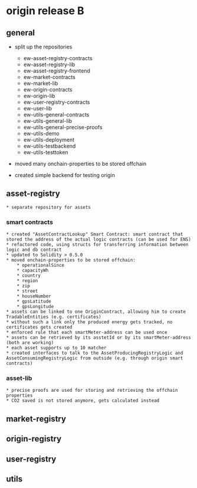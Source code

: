 # origin release B

## general
* split up the repositories
    * ew-asset-registry-contracts
    * ew-asset-registry-lib
    * ew-asset-registry-frontend
    * ew-market-contracts
    * ew-market-lib
    * ew-origin-contracts
    * ew-origin-lib
    * ew-user-registry-contracts
    * ew-user-lib
    * ew-utils-general-contracts
    * ew-utils-general-lib  
    * ew-utils-general-precise-proofs
    * ew-utils-demo
    * ew-utils-deployment 
    * ew-utils-testbackend
    * ew-utils-testtoken 

* moved many onchain-properties to be stored offchain 
* created simple backend for testing origin

## asset-registry
    * separate repository for assets 

### smart contracts 
    * created "AssetContractLookup" Smart Contract: smart contract that stored the address of the actual logic contracts (can be used for ENS)
    * refactored code, using structs for transferring information between logic and db contract
    * updated to Solidity > 0.5.0
    * moved onchain-properties to be stored offchain: 
        * operationalSince
        * capacityWh
        * country
        * region
        * zip 
        * street
        * houseNumber
        * gpsLatitude
        * gpsLongitude
    * assets can be linked to one OriginContract, allowing him to create TradableEntities (e.g. certificates)
    * without such a link only the produced energy gets tracked, no certificates gets created
    * enforced rule that each smartMeter-address can be used once
    * assets can be retrieved by its asstetId or by its smartMeter-address (both are working)
    * each asset supports up to 10 matcher 
    * created interfaces to talk to the AssetProducingRegistryLogic and AssetConsumingRegistryLogic from outside (e.g. through origin smart contracts)
    
### asset-lib    
    * precise proofs are used for storing and retrieving the offchain properties
    * CO2 saved is not stored anymore, gets calculated instead


## market-registry

## origin-registry

## user-registry

## utils






    